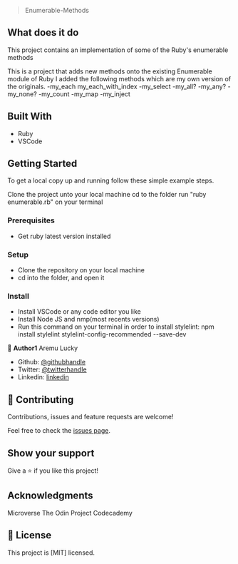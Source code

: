 > Enumerable-Methods

## What does it do

This project contains an implementation of some of the Ruby's enumerable methods

This is a project that adds new methods onto the existing Enumerable module of Ruby
I added the following methods which are my own version of the originals.
-my_each my_each_with_index -my_select -my_all? -my_any? -my_none? -my_count -my_map -my_inject

## Built With

- Ruby
- VSCode

## Getting Started

To get a local copy up and running follow these simple example steps.

Clone the project unto your local machine cd to the folder run "ruby enumerable.rb" on your terminal

### Prerequisites

- Get ruby latest version installed

### Setup

- Clone the repository on your local machine
- cd into the folder, and open it

### Install

- Install VSCode or any code editor you like
- Install Node JS and nmp(most recents versions)
- Run this command on your terminal in order to install stylelint: npm install stylelint stylelint-config-recommended --save-dev

👤 **Author1**
Aremu Lucky

- Github: [@githubhandle](https://github.com/Luckyaremu)
- Twitter: [@twitterhandle](@luckyaremu)
- Linkedin: [linkedin]()

## 🤝 Contributing

Contributions, issues and feature requests are welcome!

Feel free to check the [issues page]().

## Show your support

Give a ⭐️ if you like this project!

## Acknowledgments

Microverse
The Odin Project
Codecademy

## 📝 License

This project is [MIT] licensed.